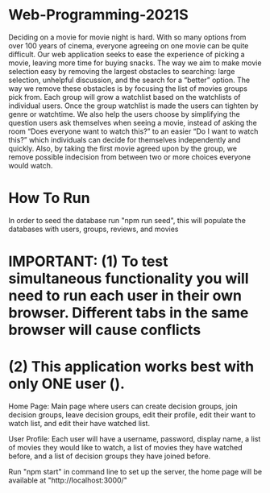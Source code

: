 # Web-Programming-2021S

Deciding on a movie for movie night is hard. With so many options from over 100 years of cinema, everyone agreeing on one movie can be quite difficult. Our web application seeks to ease the experience of picking a movie, leaving more time for buying snacks. The way we aim to make movie selection easy by removing the largest obstacles to searching: large selection, unhelpful discussion, and the search for a “better” option.
The way we remove these obstacles is by focusing the list of movies groups pick from. Each group will grow a watchlist based on the watchlists of individual users. Once the group watchlist is made the users can tighten by genre or watchtime. We also help the users choose by simplifying the question users ask themselves when seeing a movie, instead of asking the room “Does everyone want to watch this?” to an easier “Do I want to watch this?” which individuals can decide for themselves independently and quickly. Also, by taking the first movie agreed upon by the group, we remove possible indecision from between two or more choices everyone would watch.

# How To Run

In order to seed the database run "npm run seed", this will populate the databases with users,
groups, reviews, and movies

# IMPORTANT: (1) To test simultaneous functionality you will need to run each user in their own browser. Different tabs in the same browser will cause conflicts

# (2) This application works best with only ONE user ().

Home Page: Main page where users can create decision groups, join decision groups, leave decision groups, edit their profile, edit their want to watch list, and edit their have watched list.

User Profile: Each user will have a username, password, display name, a list of movies they would like to watch, a list of movies they have watched before, and a list of decision groups they have joined before.

Run "npm start" in command line to set up the server, the home page will be available at "http://localhost:3000/"

